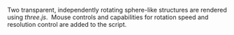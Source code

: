 Two transparent, independently rotating sphere-like structures are rendered using _three.js_. &nbsp;Mouse controls and capabilities for rotation speed and resolution control are added to the script.
